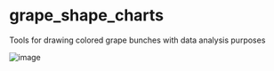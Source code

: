 # grape_shape_charts
Tools for drawing colored grape bunches with data analysis purposes

![image](https://github.com/carlosforster/grape_shape_charts/assets/13344203/d4e5a391-5ff7-49e7-ab21-8b02ace91a0f)
